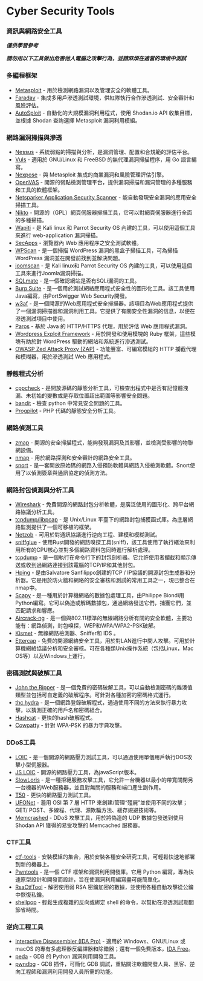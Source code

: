 # Cyber Security Tools

### 資訊與網路安全工具

***僅供學習參考***

***請勿用以下工具做出危害他人電腦之攻擊行為，並請麻煩在適當的環境中測試***

### 多編程框架
*  [Metasploit](https://www.metasploit.com/) - 用於檢測網路漏洞以及管理安全的軟體工具。
*  [Faraday](https://github.com/infobyte/faraday) - 集成多用戶滲透測試環境，供紅隊執行合作滲透測試、安全審計和風險評估。
*  [AutoSploit](https://github.com/NullArray/AutoSploit) - 自動化的大規模漏洞利用程式，使用 Shodan.io API 收集目標，並根據 Shodan 查詢選擇 Metasploit 漏洞利用模組。

### 網路漏洞掃描與滲透
*  [Nessus](https://www.tenable.com/products/nessus-vulnerability-scanner) - 系統弱點的掃描與分析，是漏洞管理、配置和合規範的評估平台。
*  [Vuls](https://github.com/future-architect/vuls) - 適用於 GNU/Linux 和 FreeBSD 的無代理漏洞掃描程序，用 Go 語言編寫。
*  [Nexpose](https://www.rapid7.com/products/nexpose/) - 與 Metasploit 集成的商業漏洞和風險管理評估引擎。
*  [OpenVAS](http://www.openvas.org/) - 開源的弱點檢測管理平台，提供漏洞掃描和漏洞管理的多種服務和工具的軟體框架。
*  [Netsparker Application Security Scanner](https://www.netsparker.com/) - 能自動發現安全漏洞的應用安全掃描工具。
*  [Nikto](https://cirt.net/nikto2) - 開源的（GPL）網頁伺服器掃描工具，它可以對網頁伺服器進行全面的多種掃描。
*  [Wapiti](http://wapiti.sourceforge.net/) - 是 Kali linux 和 Parrot Security OS 內建的工具，可以使用這個工具來進行 web-application 漏洞掃描。
*  [SecApps](https://secapps.com/) - 瀏覽器內 Web 應用程序之安全測試軟體。
* [WPScan](https://wpscan.org/) - 是一個掃描 WordPress 漏洞的黑盒子掃描工具，可為掃描 WordPress 漏洞並在開發前找到並解決問題。
* [joomscan](https://www.owasp.org/index.php/Category:OWASP_Joomla_Vulnerability_Scanner_Project) - 是 Kali linux和 Parrot Security OS 內建的工具，可以使用這個工具來進行Joomla漏洞掃描。
* [SQLmate](https://github.com/UltimateHackers/sqlmate) - 是一個確認網站是否有SQLi漏洞的工具。
* [Burp Suite](https://portswigger.net/burp/) - 是一個用於測試網絡應用程式安全性的圖形化工具。該工具使用Java編寫，由PortSwigger Web Security開發。 
* [w3af](http://w3af.org/) - 是一個開源的Web應用程式安全掃描器。該項目為Web應用程式提供了一個漏洞掃描器和漏洞利用工具。它提供了有關安全性漏洞的信息，以便在滲透測試項目中使用。
* [Paros](http://sourceforge.net/projects/paros/) - 基於 Java 的 HTTP/HTTPS 代理，用於評估 Web 應用程式漏洞。
* [Wordpress Exploit Framework](https://github.com/rastating/wordpress-exploit-framework) - 用於開發和使用模塊的 Ruby 框架，這些模塊有助於對 WordPress 驅動的網站和系統進行滲透測試。
* [OWASP Zed Attack Proxy (ZAP)](https://www.owasp.org/index.php/OWASP_Zed_Attack_Proxy_Project) - 功能豐富、可編寫模組的 HTTP 攔截代理和模糊器，用於滲透測試 Web 應用程式。

### 靜態程式分析
* [cppcheck](http://cppcheck.sourceforge.net/) - 是開放源碼的靜態分析工具，可檢查出程式中是否有記憶體洩漏、未初始的變數或是存取位置超出範圍等影響安全問題。
* [bandit](https://pypi.python.org/pypi/bandit/) - 檢查 python 中常見安全問題的工具。
* [Progpilot](https://github.com/designsecurity/progpilot) - PHP 代碼的靜態安全分析工具。

### 網路偵測工具
* [zmap](https://zmap.io/) - 開源的安全掃描程式，能夠發現漏洞及其影響，並檢測受影響的物聯網設備。
* [nmap](https://nmap.org/) - 用於網路探測和安全審計的網路安全工具。
* [snort](https://www.snort.org/) - 是一套開放原始碼的網路入侵預防軟體與網路入侵檢測軟體。Snort使用了以偵測簽章與通訊協定的偵測方法。

### 網路封包偵測與分析工具 
* [Wireshark](https://www.wireshark.org/) - 免費開源的網路封包分析軟體，是廣泛使用的圖形化、跨平台網路協議分析工具。
* [tcpdump/libpcap](http://www.tcpdump.org/) - 是 Unix/Linux 平臺下的網路封包捕獲函式庫。為底層網路監測提供了一個可移植的框架。
* [Netzob](https://github.com/netzob/netzob) - 可用於對通訊協議進行逆向工程、建模和模糊測試。
* [sniffglue](https://github.com/kpcyrd/sniffglue) - 使用Rust開發的網路嗅探工具(sniff)，該工具使用了執行緒池來利用所有的CPU核心並對多個網路資料包同時進行解析處理。
* [tcpdump](https://www.tcpdump.org/manpages/tcpdump.1.html) - 是一個執行在命令行下的封包剖析器。它允許使用者攔截和顯示傳送或收到過網路連接到該電腦的TCP/IP和其他封包。
* [Hping](http://www.hping.org/) - 是由Salvatore Sanfilippo創建的TCP / IP協議的開源封包生成器和分析器。它是用於防火牆和網絡的安全審核和測試的常用工具之一，現已整合在nmap中。
* [Scapy](https://scapy.net/) - 是一種用於計算機網絡的數據包處理工具，由Philippe Biondi用Python編寫。它可以偽造或解碼數據包，通過網絡發送它們，捕獲它們，並匹配請求和響應。
* [Aircrack-ng](http://www.aircrack-ng.org/) - 是一個與802.11標準的無線網路分析有關的安全軟體，主要功能有：網路偵測，封包嗅探，WEP和WPA/WPA2-PSK破解。
* [Kismet](https://kismetwireless.net/) - 無線網路檢測器、Sniffer和 IDS 。
* [Ettercap](http://www.ettercap-project.org) - 免費的開源網絡安全工具，用於對LAN進行中間人攻擊。可用於計算機網絡協議分析和安全審核。可在各種類Unix操作系統（包括Linux，Mac OS等）以及Windows上運行。

### 密碼測試與破解工具
* [John the Ripper](https://www.openwall.com/john/) - 是一個免費的密碼破解工具，可以自動檢測密碼的雜湊值類型並包括可自定義的破解程序。可針對各種加密的密碼格式運行。
* [thc hydra](https://github.com/vanhauser-thc/thc-hydra) - 是一個網路登錄破解程式，通過使用不同的方法來執行暴力攻擊，以猜測正確的用戶名和密碼組合。
* [Hashcat](http://hashcat.net/hashcat/) - 更快的hash破解程式。
* [Cowpatty](https://github.com/joswr1ght/cowpatty) - 針對 WPA-PSK 的暴力字典攻擊。

### DDoS工具
* [LOIC](https://github.com/NewEraCracker/LOIC/) - 是一個開源的網路壓力測試工具，可以通過使用單個用戶執行DOS攻擊小型伺服器。
* [JS LOIC](http://metacortexsecurity.com/tools/anon/LOIC/LOICv1.html) - 開源的網路壓力工具，為javaScript版本。
* [SlowLoris](https://github.com/gkbrk/slowloris) - 是一種拒絕服務攻擊工具，它允許一台機器以最小的帶寬關閉另一台機器的Web服務器，並且對無關的服務和端口產生副作用。
* [T50](https://gitlab.com/fredericopissarra/t50/) - 更快的網路壓力測試工具。
* [UFONet](https://github.com/epsylon/ufonet) - 濫用 OSI 第 7 層 HTTP 來創建/管理“殭屍”並使用不同的攻擊；GET/ POST、多線程、代理、源欺騙方法、緩存規避技術等。
* [Memcrashed](https://github.com/649/Memcrashed-DDoS-Exploit) - DDoS 攻擊工具，用於將偽造的 UDP 數據包發送到使用 Shodan API 獲得的易受攻擊的 Memcached 服務器。


### CTF工具
* [ctf-tools](https://github.com/zardus/ctf-tools) - 安裝模組的集合，用於安裝各種安全研究工具，可輕鬆快速地部署到新的機器上。
* [Pwntools](https://github.com/Gallopsled/pwntools) - 是一個 CTF 框架和漏洞利用開發庫。它用 Python 編寫，專為快速原型設計和開發而設計，旨在使漏洞利用編寫盡可能簡單化。
* [RsaCtfTool](https://github.com/sourcekris/RsaCtfTool) - 解密使用弱 RSA 密鑰加密的數據，並使用各種自動攻擊從公鑰中恢復私鑰。
* [shellpop](https://github.com/0x00-0x00/shellpop) - 輕鬆生成複雜的反向或綁定 shell 的命令，以幫助在滲透測試期間節省時間。

### 逆向工程工具
* [Interactive Disassembler (IDA Pro)](https://www.hex-rays.com/products/ida/) - 適用於 Windows、GNU/Linux 或 macOS 的專有多處理器反編譯器和除錯器；還有一個免費版本，[IDA Free](https://www.hex-rays.com/products/ida/support/download_freeware.shtml)。
* [peda](https://github.com/longld/peda) - GDB 的 Python 漏洞利用開發工具。
* [pwndbg](https://github.com/pwndbg/pwndbg) - GDB 插件，可簡化 GDB 調試，重點關注軟體開發人員、黑客、逆向工程師和漏洞利用開發人員所需的功能。
